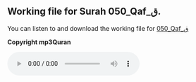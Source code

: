 
## Working file for Surah 050_Qaf_ق.

You can listen to and download the working file for [050_Qaf_ق](https://server13.mp3quran.net/husr/050.mp3)

**Copyright mp3Quran**

<audio controls src="https://server13.mp3quran.net/husr/050.mp3"></audio>
